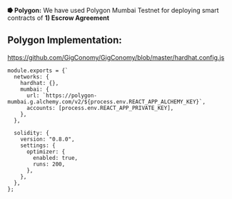 **⭓ Polygon:** We have used Polygon Mumbai Testnet for deploying smart contracts of
**1) Escrow Agreement**

## Polygon Implementation:

https://github.com/GigConomy/GigConomy/blob/master/hardhat.config.js

```
module.exports = {`
  networks: {
    hardhat: {},
    mumbai: {
      url: `https://polygon-mumbai.g.alchemy.com/v2/${process.env.REACT_APP_ALCHEMY_KEY}`,
      accounts: [process.env.REACT_APP_PRIVATE_KEY],
    },
  },

  solidity: {
    version: "0.8.0",
    settings: {
      optimizer: {
        enabled: true,
        runs: 200,
      },
    },
  },
};
```

